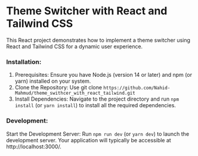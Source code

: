 #  Theme Switcher with React and Tailwind CSS

This React project demonstrates how to implement a theme switcher using React and Tailwind CSS for a dynamic user experience.

### Installation:

1. Prerequisites: Ensure you have Node.js (version 14 or later) and npm (or yarn) installed on your system.
2. Clone the Repository: Use git clone ``` https://github.com/Nahid-Mahmud/theme_swithcer_with_react_tailwind.git  ```
3. Install Dependencies: Navigate to the project directory and run ``` npm install ``` (or ``` yarn install ```) to install all the required dependencies.



### Development:

Start the Development Server: Run ``` npm run dev ``` (or ``` yarn dev ```) to launch the development server. Your application will typically be accessible at http://localhost:3000/.

